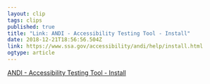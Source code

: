 ```yaml
---
layout: clip 
tags: clips 
published: true 
title: "Link: ANDI - Accessibility Testing Tool - Install" 
date: 2018-12-21T18:56:56.504Z 
link: https://www.ssa.gov/accessibility/andi/help/install.html 
ogtype: article 
---
```

[ ANDI - Accessibility Testing Tool - Install ]( https://www.ssa.gov/accessibility/andi/help/install.html ) 
